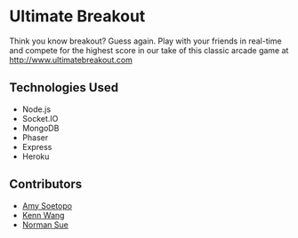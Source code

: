 # Ultimate Breakout

Think you know breakout? Guess again. Play with your friends in real-time and compete for the highest score in our take of this classic arcade game at http://www.ultimatebreakout.com

## Technologies Used

- Node.js
- Socket.IO
- MongoDB
- Phaser
- Express
- Heroku

## Contributors

- [Amy Soetopo](https://github.com/astopo)
- [Kenn Wang](https://github.com/koonwah)
- [Norman Sue](https://github.com/nsue)
